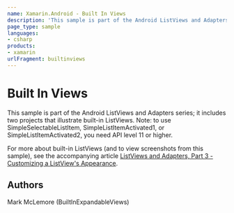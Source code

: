 ```yaml
---
name: Xamarin.Android - Built In Views
description: 'This sample is part of the Android ListViews and Adapters series; it includes two projects that illustrate built-in ListViews. Note: to use...'
page_type: sample
languages:
- csharp
products:
- xamarin
urlFragment: builtinviews
---
```

# Built In Views

This sample is part of the Android ListViews and Adapters series; it includes
two projects that illustrate built-in ListViews. Note: to use SimpleSelectableListItem, SimpleListItemActivated1, or SimpleListItemActivated2, you need API level 11 or higher.

For more about built-in ListViews (and to view screenshots from this sample), see the accompanying article [ListViews and Adapters, Part 3 - Customizing a ListView's Appearance](http://developer.xamarin.com/guides/android/user_interface/working_with_listviews_and_adapters/part_3_-_customizing_a_listview's_appearance).

## Authors

Mark McLemore (BuiltInExpandableViews)

